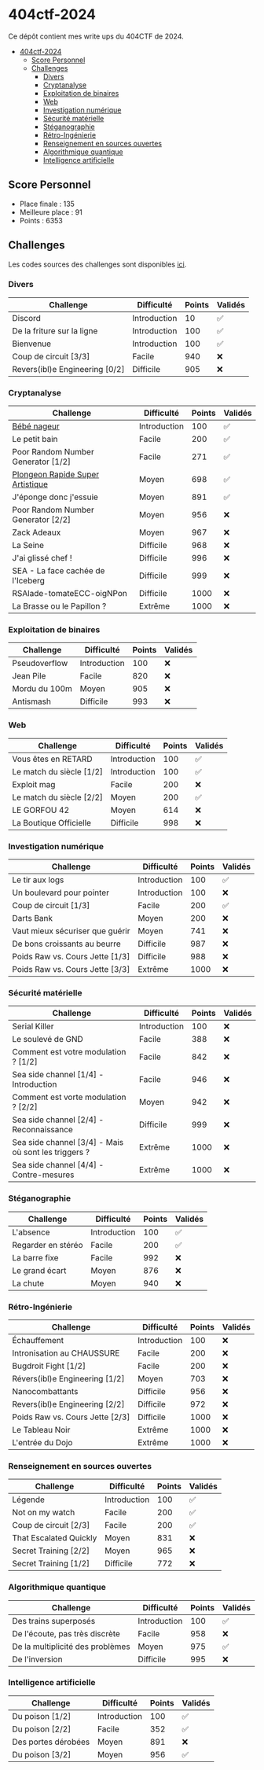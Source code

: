# 404ctf-2024

Ce dépôt contient mes write ups du 404CTF de 2024.

- [404ctf-2024](#404ctf-2024)
  - [Score Personnel](#score-personnel)
  - [Challenges](#challenges)
    - [Divers](#divers)
    - [Cryptanalyse](#cryptanalyse)
    - [Exploitation de binaires](#exploitation-de-binaires)
    - [Web](#web)
    - [Investigation numérique](#investigation-numérique)
    - [Sécurité matérielle](#sécurité-matérielle)
    - [Stéganographie](#stéganographie)
    - [Rétro-Ingénierie](#rétro-ingénierie)
    - [Renseignement en sources ouvertes](#renseignement-en-sources-ouvertes)
    - [Algorithmique quantique](#algorithmique-quantique)
    - [Intelligence artificielle](#intelligence-artificielle)

## Score Personnel

- Place finale : 135
- Meilleure place : 91
- Points : 6353

## Challenges

Les codes sources des challenges sont disponibles [ici](https://github.com/HackademINT/404CTF-2024).

### Divers

| Challenge | Difficulté | Points | Validés |
|---|---|---|---|
| Discord | Introduction | 10 | :white_check_mark: |
| De la friture sur la ligne | Introduction | 100 | :white_check_mark: |
| Bienvenue | Introduction | 100 | :white_check_mark: |
| Coup de circuit [3/3] | Facile | 940 | :x: |
| Revers(ibl)e Engineering [0/2] | Difficile | 905 | :x: |

### Cryptanalyse

| Challenge | Difficulté | Points | Validés |
|---|---|---|---|
| [Bébé nageur](./Cryptanalyse/Bébé%20Nageur/) | Introduction | 100 | :white_check_mark: |
| Le petit bain | Facile | 200 | :white_check_mark: |
| Poor Random Number Generator [1/2] | Facile | 271 | :white_check_mark: |
| [Plongeon Rapide Super Artistique](./Cryptanalyse/Plongeon%20Rapide%20Super%20Artistique/) | Moyen | 698 | :white_check_mark: |
| J'éponge donc j'essuie | Moyen | 891 | :white_check_mark: |
| Poor Random Number Generator [2/2] | Moyen | 956 | :x: |
| Zack Adeaux | Moyen | 967 | :x: |
| La Seine | Difficile | 968 | :x: |
| J'ai glissé chef ! | Difficile | 996 | :x: |
| SEA - La face cachée de l'Iceberg | Difficile | 999 | :x: |
| RSAlade-tomateECC-oigNPon | Difficile | 1000 | :x: |
| La Brasse ou le Papillon ? | Extrême | 1000 | :x: |

### Exploitation de binaires

| Challenge | Difficulté | Points | Validés |
|---|---|---|---|
| Pseudoverflow | Introduction | 100 | :x: |
| Jean Pile | Facile | 820 | :x: |
| Mordu du 100m | Moyen | 905 | :x: |
| Antismash | Difficile | 993 | :x: |

### Web

| Challenge | Difficulté | Points | Validés |
|---|---|---|---|
| Vous êtes en RETARD | Introduction | 100 | :white_check_mark: |
| Le match du siècle [1/2] | Introduction | 100 | :white_check_mark: |
| Exploit mag | Facile | 200 | :x: |
| Le match du siècle [2/2] | Moyen | 200 | :white_check_mark: |
| LE GORFOU 42 | Moyen | 614 | :x: |
| La Boutique Officielle | Difficile | 998 | :x: |

### Investigation numérique

| Challenge | Difficulté | Points | Validés |
|---|---|---|---|
| Le tir aux logs | Introduction | 100 | :white_check_mark: |
| Un boulevard pour pointer | Introduction | 100 | :x: |
| Coup de circuit [1/3] | Facile | 200 | :white_check_mark: |
| Darts Bank | Moyen | 200 | :x: |
| Vaut mieux sécuriser que guérir | Moyen | 741 | :x: |
| De bons croissants au beurre | Difficile | 987 | :x: |
| Poids Raw vs. Cours Jette [1/3] | Difficile | 988 | :x: |
| Poids Raw vs. Cours Jette [3/3] | Extrême | 1000 | :x: |

### Sécurité matérielle

| Challenge | Difficulté | Points | Validés |
|---|---|---|---|
| Serial Killer | Introduction | 100 | :x: |
| Le soulevé de GND | Facile | 388 | :x: |
| Comment est votre modulation ? [1/2] | Facile | 842 | :x: |
| Sea side channel [1/4] - Introduction | Facile | 946 | :x: |
| Comment est vorte modulation ? [2/2] | Moyen | 942 | :x: |
| Sea side channel [2/4] - Reconnaissance | Difficile | 999 | :x: |
| Sea side channel [3/4] - Mais où sont les triggers ? | Extrême | 1000 | :x: |
| Sea side channel [4/4] - Contre-mesures | Extrême | 1000 | :x: |

### Stéganographie

| Challenge | Difficulté | Points | Validés |
|---|---|---|---|
| L'absence | Introduction | 100 | :white_check_mark: |
| Regarder en stéréo | Facile | 200 | :white_check_mark: |
| La barre fixe | Facile | 992 | :x: |
| Le grand écart | Moyen | 876 | :x: |
| La chute | Moyen | 940 | :x: |

### Rétro-Ingénierie

| Challenge | Difficulté | Points | Validés |
|---|---|---|---|
| Échauffement | Introduction | 100 | :x: |
| Intronisation au CHAUSSURE | Facile | 200 | :x: |
| Bugdroit Fight [1/2] | Facile | 200 | :x: |
| Révers(ibl)e Engineering [1/2] | Moyen | 703 | :x: |
| Nanocombattants | Difficile | 956 | :x: |
| Revers(ibl)e Engineering [2/2] | Difficile | 972 | :x: |
| Poids Raw vs. Cours Jette [2/3] | Difficile | 1000 | :x: |
| Le Tableau Noir | Extrême | 1000 | :x: |
| L'entrée du Dojo | Extrême | 1000 | :x: |

### Renseignement en sources ouvertes

| Challenge | Difficulté | Points | Validés |
|---|---|---|---|
| Légende | Introduction | 100 | :white_check_mark: |
| Not on my watch | Facile | 200 | :white_check_mark: |
| Coup de circuit [2/3] | Facile | 200 | :white_check_mark: |
| That Escalated Quickly | Moyen | 831 | :x: |
| Secret Training [2/2] | Moyen | 965 | :x: |
| Secret Training [1/2] | Difficile | 772 | :x: |

### Algorithmique quantique

| Challenge | Difficulté | Points | Validés |
|---|---|---|---|
| Des trains superposés | Introduction | 100 | :white_check_mark: |
| De l'écoute, pas très discrète | Facile | 958 | :x: |
| De la multiplicité des problèmes | Moyen | 975 | :white_check_mark: |
| De l'inversion | Difficile | 995 | :x: |

### Intelligence artificielle

| Challenge | Difficulté | Points | Validés |
|---|---|---|---|
| Du poison [1/2] | Introduction | 100 | :white_check_mark: |
| Du poison [2/2] | Facile | 352 | :white_check_mark: |
| Des portes dérobées | Moyen | 891 | :x: |
| Du poison [3/2] | Moyen | 956 | :white_check_mark: |
